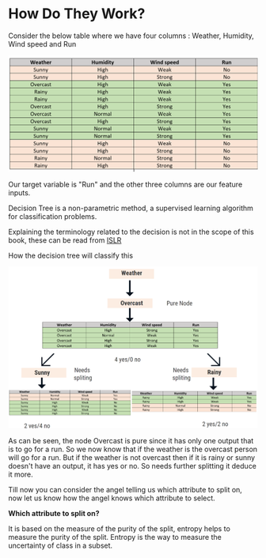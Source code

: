 # How Do They Work?

Consider the below table where we have four columns : Weather, Humidity, Wind speed and Run

![](../../.gitbook/assets/image%20%2817%29.png)

Our target variable is "Run" and the other three columns are our feature inputs.

Decision Tree is a non-parametric method, a supervised learning algorithm for classification problems.

Explaining the terminology related to the decision is not in the scope of this book, these can be read from [ISLR](http://faculty.marshall.usc.edu/gareth-james/ISL/)



 How the decision tree will classify this

![Tree](../../.gitbook/assets/screenshot-278-.png)

As can be seen, the node Overcast is pure since it has only one output that is to go for a run. So we now know that if the weather is the overcast person will go for a run. But if the weather is not overcast then if it is rainy or sunny doesn't have an output, it has yes or no. So needs further splitting it deduce it more.

Till now you can consider the angel telling us which attribute to split on, now let us know how the angel knows which attribute to select.

**Which attribute to split on?**

It is based on the measure of the purity of the split, entropy helps to measure the purity of the split. Entropy is the way to measure the uncertainty of class in a subset. 


